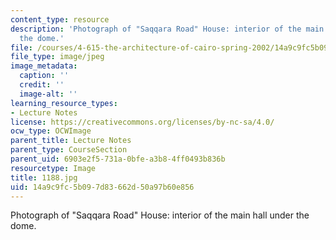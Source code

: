 ```yaml
---
content_type: resource
description: 'Photograph of "Saqqara Road" House: interior of the main hall under
  the dome.'
file: /courses/4-615-the-architecture-of-cairo-spring-2002/14a9c9fc5b097d83662d50a97b60e856_1188.jpg
file_type: image/jpeg
image_metadata:
  caption: ''
  credit: ''
  image-alt: ''
learning_resource_types:
- Lecture Notes
license: https://creativecommons.org/licenses/by-nc-sa/4.0/
ocw_type: OCWImage
parent_title: Lecture Notes
parent_type: CourseSection
parent_uid: 6903e2f5-731a-0bfe-a3b8-4ff0493b836b
resourcetype: Image
title: 1188.jpg
uid: 14a9c9fc-5b09-7d83-662d-50a97b60e856
---
```

Photograph of "Saqqara Road" House: interior of the main hall under the dome.
